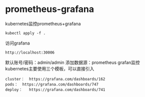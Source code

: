 # prometheus-grafana
kubernetes监控prometheus+grafana

    kubectl apply -f .
访问grafana

    http://localhost:30006
默认账号/密码：admin/admin
添加数据源：prometheus
grafan监控kubernetes主要使用三个模板，可以直接引入

    cluster：  https://grafana.com/dashboards/162
    pods：  https://grafana.com/dashboards/747
    deploy：   https://grafana.com/dashboards/741
